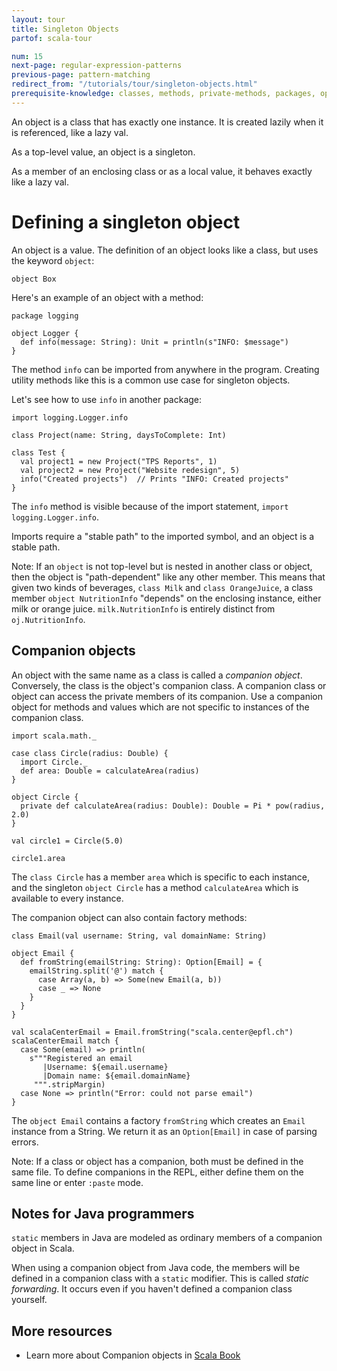 ```yaml
---
layout: tour
title: Singleton Objects
partof: scala-tour

num: 15
next-page: regular-expression-patterns
previous-page: pattern-matching
redirect_from: "/tutorials/tour/singleton-objects.html"
prerequisite-knowledge: classes, methods, private-methods, packages, option
---
```

An object is a class that has exactly one instance. It is created lazily when it is referenced, like a lazy val.

As a top-level value, an object is a singleton.

As a member of an enclosing class or as a local value, it behaves exactly like a lazy val.
# Defining a singleton object
An object is a value. The definition of an object looks like a class, but uses the keyword `object`:
```tut
object Box
```

Here's an example of an object with a method:
```
package logging

object Logger {
  def info(message: String): Unit = println(s"INFO: $message")
}
```
The method `info` can be imported from anywhere in the program. Creating utility methods like this is a common use case for singleton objects.

Let's see how to use `info` in another package:

```
import logging.Logger.info

class Project(name: String, daysToComplete: Int)

class Test {
  val project1 = new Project("TPS Reports", 1)
  val project2 = new Project("Website redesign", 5)
  info("Created projects")  // Prints "INFO: Created projects"
}
```

The `info` method is visible because of the import statement, `import logging.Logger.info`.

Imports require a "stable path" to the imported symbol, and an object is a stable path.

Note: If an `object` is not top-level but is nested in another class or object, then the object is "path-dependent" like any other member. This means that given two kinds of beverages, `class Milk` and `class OrangeJuice`, a class member `object NutritionInfo` "depends" on the enclosing instance, either milk or orange juice. `milk.NutritionInfo` is entirely distinct from `oj.NutritionInfo`.

## Companion objects

An object with the same name as a class is called a _companion object_. Conversely, the class is the object's companion class. A companion class or object can access the private members of its companion. Use a companion object for methods and values which are not specific to instances of the companion class.
```
import scala.math._

case class Circle(radius: Double) {
  import Circle._
  def area: Double = calculateArea(radius)
}

object Circle {
  private def calculateArea(radius: Double): Double = Pi * pow(radius, 2.0)
}

val circle1 = Circle(5.0)

circle1.area
```

The `class Circle` has a member `area` which is specific to each instance, and the singleton `object Circle` has a method `calculateArea` which is available to every instance.

The companion object can also contain factory methods:
```tut
class Email(val username: String, val domainName: String)

object Email {
  def fromString(emailString: String): Option[Email] = {
    emailString.split('@') match {
      case Array(a, b) => Some(new Email(a, b))
      case _ => None
    }
  }
}

val scalaCenterEmail = Email.fromString("scala.center@epfl.ch")
scalaCenterEmail match {
  case Some(email) => println(
    s"""Registered an email
       |Username: ${email.username}
       |Domain name: ${email.domainName}
     """.stripMargin)
  case None => println("Error: could not parse email")
}
```
The `object Email` contains a factory `fromString` which creates an `Email` instance from a String. We return it as an `Option[Email]` in case of parsing errors.

Note: If a class or object has a companion, both must be defined in the same file. To define companions in the REPL, either define them on the same line or enter `:paste` mode.

## Notes for Java programmers ##

`static` members in Java are modeled as ordinary members of a companion object in Scala.

When using a companion object from Java code, the members will be defined in a companion class with a `static` modifier. This is called _static forwarding_. It occurs even if you haven't defined a companion class yourself.

## More resources

* Learn more about Companion objects in [Scala Book](/overviews/scala-book/companion-objects.html)